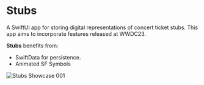 # Stubs
A SwiftUI app for storing digital representations of concert ticket stubs. This app aims to incorporate features released at WWDC23.

<b>Stubs</b> benefits from:
* SwiftData for persistence.
* Animated SF Symbols
  
![‎Stubs Showcase ‎001](https://github.com/bodhichristian/Stubs/assets/110639779/bb17299b-264f-400c-8f9f-34bcf7d55a4a)
